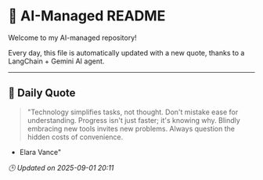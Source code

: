 # 🧠 AI-Managed README

Welcome to my AI-managed repository!

Every day, this file is automatically updated with a new quote, thanks to a LangChain + Gemini AI agent.

---

## 📅 Daily Quote

> "Technology simplifies tasks, not thought.
Don't mistake ease for understanding.
Progress isn't just faster; it's knowing why.
Blindly embracing new tools invites new problems.
Always question the hidden costs of convenience.
- Elara Vance"

*🕒 Updated on 2025-09-01 20:11*
